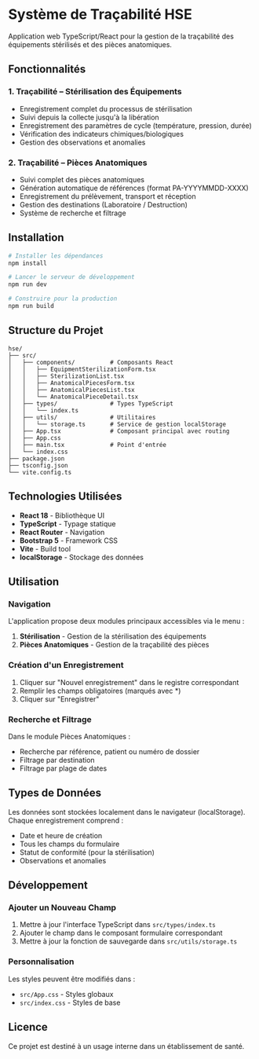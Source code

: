 # Système de Traçabilité HSE

Application web TypeScript/React pour la gestion de la traçabilité des équipements stérilisés et des pièces anatomiques.

## Fonctionnalités

### 1. Traçabilité – Stérilisation des Équipements
- Enregistrement complet du processus de stérilisation
- Suivi depuis la collecte jusqu'à la libération
- Enregistrement des paramètres de cycle (température, pression, durée)
- Vérification des indicateurs chimiques/biologiques
- Gestion des observations et anomalies

### 2. Traçabilité – Pièces Anatomiques
- Suivi complet des pièces anatomiques
- Génération automatique de références (format PA-YYYYMMDD-XXXX)
- Enregistrement du prélèvement, transport et réception
- Gestion des destinations (Laboratoire / Destruction)
- Système de recherche et filtrage

## Installation

```bash
# Installer les dépendances
npm install

# Lancer le serveur de développement
npm run dev

# Construire pour la production
npm run build
```

## Structure du Projet

```
hse/
├── src/
│   ├── components/          # Composants React
│   │   ├── EquipmentSterilizationForm.tsx
│   │   ├── SterilizationList.tsx
│   │   ├── AnatomicalPiecesForm.tsx
│   │   ├── AnatomicalPiecesList.tsx
│   │   └── AnatomicalPieceDetail.tsx
│   ├── types/               # Types TypeScript
│   │   └── index.ts
│   ├── utils/               # Utilitaires
│   │   └── storage.ts       # Service de gestion localStorage
│   ├── App.tsx              # Composant principal avec routing
│   ├── App.css
│   ├── main.tsx             # Point d'entrée
│   └── index.css
├── package.json
├── tsconfig.json
└── vite.config.ts
```

## Technologies Utilisées

- **React 18** - Bibliothèque UI
- **TypeScript** - Typage statique
- **React Router** - Navigation
- **Bootstrap 5** - Framework CSS
- **Vite** - Build tool
- **localStorage** - Stockage des données

## Utilisation

### Navigation
L'application propose deux modules principaux accessibles via le menu :
1. **Stérilisation** - Gestion de la stérilisation des équipements
2. **Pièces Anatomiques** - Gestion de la traçabilité des pièces

### Création d'un Enregistrement
1. Cliquer sur "Nouvel enregistrement" dans le registre correspondant
2. Remplir les champs obligatoires (marqués avec *)
3. Cliquer sur "Enregistrer"

### Recherche et Filtrage
Dans le module Pièces Anatomiques :
- Recherche par référence, patient ou numéro de dossier
- Filtrage par destination
- Filtrage par plage de dates

## Types de Données

Les données sont stockées localement dans le navigateur (localStorage). Chaque enregistrement comprend :
- Date et heure de création
- Tous les champs du formulaire
- Statut de conformité (pour la stérilisation)
- Observations et anomalies

## Développement

### Ajouter un Nouveau Champ
1. Mettre à jour l'interface TypeScript dans `src/types/index.ts`
2. Ajouter le champ dans le composant formulaire correspondant
3. Mettre à jour la fonction de sauvegarde dans `src/utils/storage.ts`

### Personnalisation
Les styles peuvent être modifiés dans :
- `src/App.css` - Styles globaux
- `src/index.css` - Styles de base

## Licence

Ce projet est destiné à un usage interne dans un établissement de santé.

